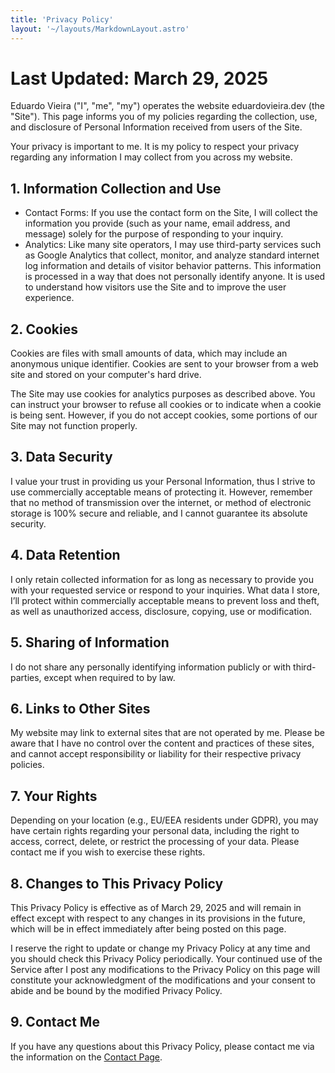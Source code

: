 ```yaml
---
title: 'Privacy Policy'
layout: '~/layouts/MarkdownLayout.astro'
---
```


# Last Updated: March 29, 2025

Eduardo Vieira ("I", "me", "my") operates the website eduardovieira.dev (the "Site"). This page informs you of my policies regarding the collection, use, and disclosure of Personal Information received from users of the Site.

Your privacy is important to me. It is my policy to respect your privacy regarding any information I may collect from you across my website.

## 1. Information Collection and Use

* Contact Forms: If you use the contact form on the Site, I will collect the information you provide (such as your name, email address, and message) solely for the purpose of responding to your inquiry.
* Analytics: Like many site operators, I may use third-party services such as Google Analytics that collect, monitor, and analyze standard internet log information and details of visitor behavior patterns. This information is processed in a way that does not personally identify anyone. It is used to understand how visitors use the Site and to improve the user experience.

## 2. Cookies

Cookies are files with small amounts of data, which may include an anonymous unique identifier. Cookies are sent to your browser from a web site and stored on your computer's hard drive.

The Site may use cookies for analytics purposes as described above. You can instruct your browser to refuse all cookies or to indicate when a cookie is being sent. However, if you do not accept cookies, some portions of our Site may not function properly.

## 3. Data Security

I value your trust in providing us your Personal Information, thus I strive to use commercially acceptable means of protecting it. However, remember that no method of transmission over the internet, or method of electronic storage is 100% secure and reliable, and I cannot guarantee its absolute security.

## 4. Data Retention

I only retain collected information for as long as necessary to provide you with your requested service or respond to your inquiries. What data I store, I’ll protect within commercially acceptable means to prevent loss and theft, as well as unauthorized access, disclosure, copying, use or modification.

## 5. Sharing of Information

I do not share any personally identifying information publicly or with third-parties, except when required to by law.

## 6. Links to Other Sites

My website may link to external sites that are not operated by me. Please be aware that I have no control over the content and practices of these sites, and cannot accept responsibility or liability for their respective privacy policies.

## 7. Your Rights

Depending on your location (e.g., EU/EEA residents under GDPR), you may have certain rights regarding your personal data, including the right to access, correct, delete, or restrict the processing of your data. Please contact me if you wish to exercise these rights.

## 8. Changes to This Privacy Policy

This Privacy Policy is effective as of March 29, 2025 and will remain in effect except with respect to any changes in its provisions in the future, which will be in effect immediately after being posted on this page.

I reserve the right to update or change my Privacy Policy at any time and you should check this Privacy Policy periodically. Your continued use of the Service after I post any modifications to the Privacy Policy on this page will constitute your acknowledgment of the modifications and your consent to abide and be bound by the modified Privacy Policy.

## 9. Contact Me

If you have any questions about this Privacy Policy, please contact me via the information on the [Contact Page](/contact).
